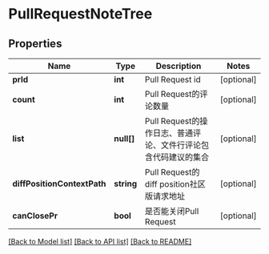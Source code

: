 # PullRequestNoteTree

## Properties

Name | Type | Description | Notes
------------ | ------------- | ------------- | -------------
**prId** | **int** | Pull Request id | [optional] 
**count** | **int** | Pull Request的评论数量 | [optional] 
**list** | **null[]** | Pull Request的操作日志、普通评论、文件行评论包含代码建议的集合 | [optional] 
**diffPositionContextPath** | **string** | Pull Request的diff position社区版请求地址 | [optional] 
**canClosePr** | **bool** | 是否能关闭Pull Request | [optional] 

[[Back to Model list]](../../README.md#documentation-for-models) [[Back to API list]](../../README.md#documentation-for-api-endpoints) [[Back to README]](../../README.md)


